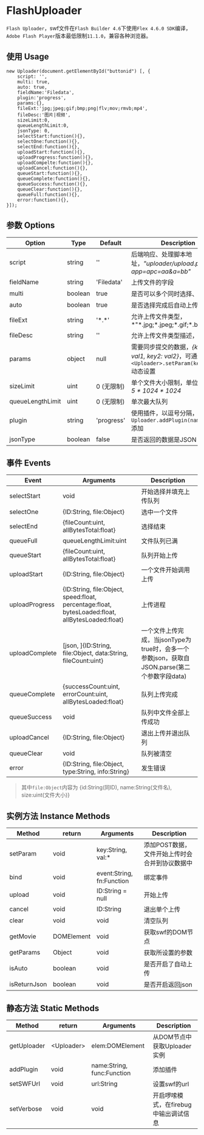 FlashUploader
=============

`Flash Uploader`，swf文件在`Flash Builder 4.6`下使用`Flex 4.6.0 SDK`编译，`Adobe Flash Player`版本最低限制`11.1.0`，兼容各种浏览器。

## 使用 Usage

```
new Uploader(document.getElementById("buttonid") [, {
    script: '',
    multi: true,
    auto: true,
	fieldName:'Filedata',
    plugin:'progress',
    params:{},
    fileExt:'jpg;jpeg;gif;bmp;png|flv;mov;rmvb;mp4',
    fileDesc:'图片|视频',
    sizeLimit:0,
    queueLengthLimit:0,
	jsonType: 0,
	selectStart:function(){},
    selectOne:function(){},
    selectEnd:function(){},
    uploadStart:function(){},
    uploadProgress:function(){},
    uploadCompelte:function(){},
    uploadCancel:function(){},
    queueStart:function(){},
    queueComplete:function(){},
    queueSuccess:function(){},
    queueClear:function(){},
    queueFull:function(){},
    error:function(){},
}]);
```

## 参数 Options

 Option          | Type     | Default    | Description
-----------------|----------|------------|-------------
script           | string   | ''         | 后端响应、处理脚本地址，*"uploader/upload.php?app=apc=aa&a=bb"*
fieldName        | string   | 'Filedata' | 上传文件的字段
multi            | boolean  | true       | 是否可以多个同时选择、上传
auto             | boolean  | true       | 是否选择完成后自动上传
fileExt          | string   | '\*.\*'    | 允许上传文件类型，*"\*.jpg;\*.jpeg;\*.gif;\*.bmp;\*.png|\*.flv;\*.mov;\*.rmvb;\*.mp4"*
fileDesc         | string   | ''         | 允许上传文件类型描述，*"图片|视频"*
params           | object   | null       | 需要同步提交的数据，*{key1: val1, key2: val2}*，可通过`<Uploader>.setParam(key, val)`动态设置
sizeLimit        | uint     | 0 (无限制)  | 单个文件大小限制，单位B，*5M = 5 * 1024 * 1024*
queueLengthLimit | uint     | 0 (无限制)  | 单次最大队列
plugin           | string   | 'progress' | 使用插件，以逗号分隔，插件通过`Uploader.addPlugin(name, func)`添加
jsonType         | boolean  | false      | 是否返回的数据是JSON

## 事件 Events

Event          | Arguments | Description
---------------|-----------|-------------
selectStart    | void      | 开始选择并填充上传队列
selectOne      | {ID:String, file:Object} | 选中一个文件
selectEnd      | {fileCount:uint, allBytesTotal:float} | 选择结束
queueFull      | queueLengthLimit:uint | 文件队列已满
queueStart     | {fileCount:uint, allBytesTotal:float} | 队列开始上传
uploadStart    | {ID:String, file:Object} | 一个文件开始调用上传
uploadProgress | {ID:String, file:Object, speed:float, percentage:float, bytesLoaded:float, allBytesLoaded:float}     | 上传进程
uploadComplete | [json, ]{ID:String, file:Object, data:String, fileCount:uint} | 一个文件上传完成，当jsonType为true时，会多一个参数json，获取自JSON.parse(第二个参数字段data)
queueComplete  | {successCount:uint, errorCount:uint, allBytesLoaded:float} | 队列上传完成
queueSuccess   | void      | 队列中文件全部上传成功
uploadCancel   | {ID:String, file:Object} | 退出上传并退出队列
queueClear     | void      | 队列被清空
error          | {ID:String, file:Object, type:String, info:String} | 发生错误

> 其中`file:Object`内容为 {id:String(同ID), name:String(文件名), size:uint(文件大小)}

## 实例方法 Instance Methods

Method       | return     | Arguments | Description
-------------|------------|-----------|-------------
setParam     | void       | key:String, val:* | 添加POST数据，文件开始上传时会合并到协议数据中
bind         | void       | event:String, fn:Function | 绑定事件
upload       | void       | ID:String = null | 开始上传
cancel       | void       | ID:String | 退出单个上传
clear        | void       | void      | 清空队列
getMovie     | DOMElement | void      | 获取swf的DOM节点
getParams    | Object     | void       | 获取所设置的参数
isAuto       | boolean    | void      | 是否开启了自动上传
isReturnJson | boolean    | void      | 是否开启返回json

## 静态方法 Static Methods

Method      | return     | Arguments | Description
------------|------------|-----------|-------------
getUploader | \<Uploader\> | elem:DOMElement | 从DOM节点中获取Uploader实例
addPlugin   | void       | name:String, func:Function | 添加插件
setSWFUrl   | void       | url:String | 设置swf的url
setVerbose  | void       | void      | 开启啰嗦模式，在firebug中输出调试信息



